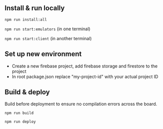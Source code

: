 ## Install & run locally

`npm run install:all`

`npm run start:emulators` (in one terminal)

`npm run start:client` (in another terminal)

## Set up new environment

- Create a new firebase project, add firebase storage and firestore to the project
- In root package.json replace "my-project-id" with your actual project ID

## Build & deploy

Build before deployment to ensure no compilation errors across the board.

`npm run build`

`npm run deploy`
